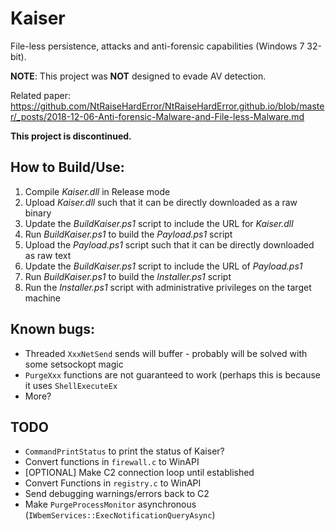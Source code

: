 # Kaiser
File-less persistence, attacks and anti-forensic capabilities (Windows 7 32-bit).

**NOTE**: This project was **NOT** designed to evade AV detection.

Related paper: https://github.com/NtRaiseHardError/NtRaiseHardError.github.io/blob/master/_posts/2018-12-06-Anti-forensic-Malware-and-File-less-Malware.md

**This project is discontinued.**

## How to Build/Use:

1. Compile _Kaiser.dll_ in Release mode
2. Upload _Kaiser.dll_ such that it can be directly downloaded as a raw binary
3. Update the _BuildKaiser.ps1_ script to include the URL for _Kaiser.dll_
4. Run _BuildKaiser.ps1_ to build the _Payload.ps1_ script
5. Upload the _Payload.ps1_ script such that it can be directly downloaded as raw text
6. Update the _BuildKaiser.ps1_ script to include the URL of _Payload.ps1_
7. Run _BuildKaiser.ps1_ to build the _Installer.ps1_ script
8. Run the _Installer.ps1_ script with administrative privileges on the target machine

## Known bugs:

* Threaded `XxxNetSend` sends will buffer - probably will be solved with some setsockopt magic
* `PurgeXxx` functions are not guaranteed to work (perhaps this is because it uses `ShellExecuteEx`
* More?

## TODO

* `CommandPrintStatus` to print the status of Kaiser?
* Convert functions in `firewall.c` to WinAPI
* [OPTIONAL] Make C2 connection loop until established
*  Convert Functions in `registry.c` to WinAPI
* Send debugging warnings/errors back to C2
* Make `PurgeProcessMonitor` asynchronous (`IWbemServices::ExecNotificationQueryAsync`)
